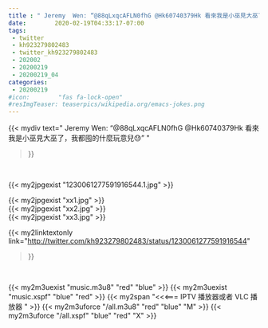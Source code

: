 ```yaml
---
title : " Jeremy  Wen: “@88qLxqcAFLN0fhG @Hk60740379Hk 看來我是小巫見大巫了，我都囤的什麼玩意兒😓”  "
date:        2020-02-19T04:33:17-07:00
tags:
 - twitter
 - kh923279802483
 - twitter_kh923279802483
 - 202002
 - 20200219
 - 20200219_04
categories:
 - 20200219
#icon:        "fas fa-lock-open"
#resImgTeaser: teaserpics/wikipedia.org/emacs-jokes.png
---
```


{{< mydiv text=" Jeremy  Wen: “@88qLxqcAFLN0fhG @Hk60740379Hk 看來我是小巫見大巫了，我都囤的什麼玩意兒😓”  "
>}}
<br>


 {{< my2jpgexist "1230061277591916544.1.jpg" >}}<br> 

{{< my2jpgexist "xx1.jpg" >}}<br>
{{< my2jpgexist "xx2.jpg" >}}<br>
{{< my2jpgexist "xx3.jpg" >}}<br>


{{< my2linktextonly link="http://twitter.com/kh923279802483/status/1230061277591916544"
>}}


<br>

{{< my2m3uexist "music.m3u8" "red"  "blue" >}} {{< my2m3uexist "music.xspf" "blue" "red"  >}} {{< my2span "<<<=== IPTV 播放器或者 VLC 播放器 " >}} {{< my2m3uforce "/all.m3u8" "red"  "blue" "M" >}} {{< my2m3uforce "/all.xspf" "blue" "red"  "X" >}} 
